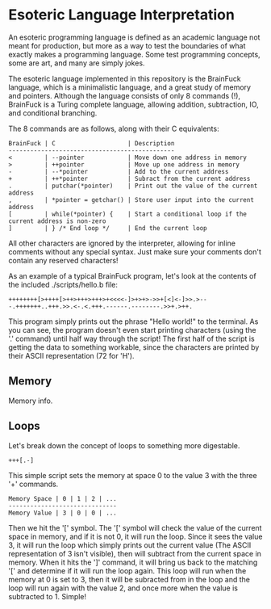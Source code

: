 # Esoteric Language Interpretation

An esoteric programming language is defined as an academic language not meant for production, but more as a way to test the boundaries of what exactly makes a programming language. Some test programming concepts, some are art, and many are simply jokes. 

The esoteric language implemented in this repository is the BrainFuck language, which is a minimalistic language, and a great study of memory and pointers. Although the language consists of only 8 commands (!), BrainFuck is a Turing complete language, allowing addition, subtraction, IO, and conditional branching. 

The 8 commands are as follows, along with their C equivalents:

    BrainFuck | C                    | Description
    ----------------------------------------------
    <         | --pointer            | Move down one address in memory
    >         | ++pointer            | Move up one address in memory
    -         | --*pointer           | Add to the current address
    +         | ++*pointer           | Subract from the current address
    .         | putchar(*pointer)    | Print out the value of the current address
    ,         | *pointer = getchar() | Store user input into the current address
    [         | while(*pointer) {    | Start a conditional loop if the current address is non-zero
    ]         | } /* End loop */     | End the current loop

All other characters are ignored by the interpreter, allowing for inline comments without any special syntax. Just make sure your comments don't contain any reserved characters!

As an example of a typical BrainFuck program, let's look at the contents of the included ./scripts/hello.b file:

    ++++++++[>++++[>++>+++>+++>+<<<<-]>+>+>->>+[<]<-]>>.>---.+++++++..+++.>>.<-.<.+++.------.--------.>>+.>++.

This program simply prints out the phrase "Hello world!" to the terminal. As you can see, the program doesn't even start printing characters (using the '.' command) until half way through the script! The first half of the script is getting the data to something workable, since the characters are printed by their ASCII representation (72 for 'H'). 

## Memory

Memory info.

## Loops

Let's break down the concept of loops to something more digestable. 

    +++[.-]
    
This simple script sets the memory at space 0 to the value 3 with the three '+' commands.

    Memory Space | 0 | 1 | 2 | ...
    ------------------------------
    Memory Value | 3 | 0 | 0 | ...

Then we hit the '[' symbol. The '[' symbol will check the value of the current space in memory, and if it is not 0, it will run the loop. Since it sees the value 3, it will run the loop which simply prints out the current value (The ASCII representation of 3 isn't visible), then will subtract from the current space in memory. When it hits the ']' command, it will bring us back to the matching '[' and determine if it will run the loop again. This loop will run when the memory at 0 is set to 3, then it will be subracted from in the loop and the loop will run again with the value 2, and once more when the value is subtracted to 1. Simple!
